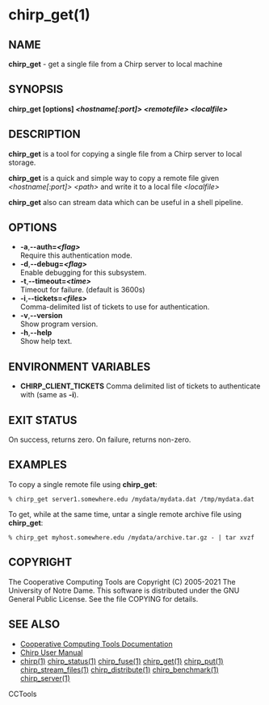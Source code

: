 






















# chirp_get(1)

## NAME
**chirp_get** - get a single file from a Chirp server to local machine

## SYNOPSIS
**chirp_get [options] _&lt;hostname[:port]&gt;_ _&lt;remotefile&gt;_ _&lt;localfile&gt;_**

## DESCRIPTION

**chirp_get** is a tool for copying a single file from a Chirp server to local storage.

**chirp_get** is a quick and simple way to copy a remote file given _&lt;hostname[:port]&gt;_ _&lt;path&gt;_ and write it to a local file _&lt;localfile&gt;_

**chirp_get** also can stream data which can be useful in a shell pipeline.

## OPTIONS


- **-a**,**--auth=_&lt;flag&gt;_**<br />Require this authentication mode.
- **-d**,**--debug=_&lt;flag&gt;_**<br />Enable debugging for this subsystem.
- **-t**,**--timeout=_&lt;time&gt;_**<br />Timeout for failure. (default is 3600s)
- **-i**,**--tickets=_&lt;files&gt;_**<br />Comma-delimited list of tickets to use for authentication.
- **-v**,**--version**<br />Show program version.
- **-h**,**--help**<br />Show help text.


## ENVIRONMENT VARIABLES


- **CHIRP_CLIENT_TICKETS** Comma delimited list of tickets to authenticate with (same as **-i**).


## EXIT STATUS
On success, returns zero.  On failure, returns non-zero.

## EXAMPLES

To copy a single remote file using **chirp_get**:

```
% chirp_get server1.somewhere.edu /mydata/mydata.dat /tmp/mydata.dat
```

To get, while at the same time, untar a single remote archive file using **chirp_get**:

```
% chirp_get myhost.somewhere.edu /mydata/archive.tar.gz - | tar xvzf
```

## COPYRIGHT

The Cooperative Computing Tools are Copyright (C) 2005-2021 The University of Notre Dame.  This software is distributed under the GNU General Public License.  See the file COPYING for details.

## SEE ALSO


- [Cooperative Computing Tools Documentation]("../index.html")
- [Chirp User Manual]("../chirp.html")
- [chirp(1)](chirp.md)  [chirp_status(1)](chirp_status.md)  [chirp_fuse(1)](chirp_fuse.md)  [chirp_get(1)](chirp_get.md)  [chirp_put(1)](chirp_put.md)  [chirp_stream_files(1)](chirp_stream_files.md)  [chirp_distribute(1)](chirp_distribute.md)  [chirp_benchmark(1)](chirp_benchmark.md)  [chirp_server(1)](chirp_server.md)


CCTools
